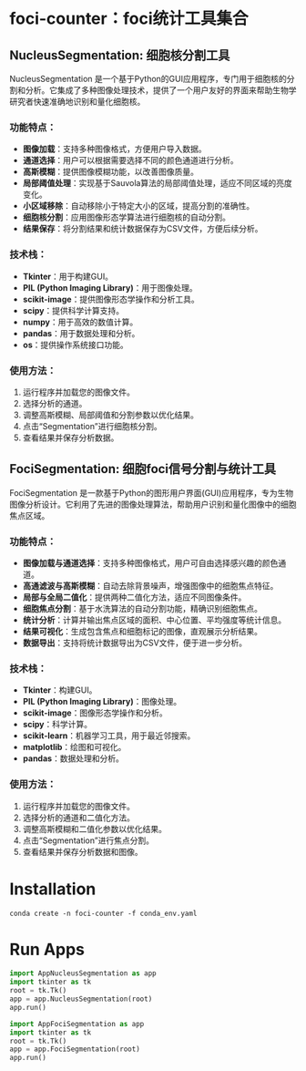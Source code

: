 # foci-counter：foci统计工具集合

## NucleusSegmentation: 细胞核分割工具

NucleusSegmentation 是一个基于Python的GUI应用程序，专门用于细胞核的分割和分析。它集成了多种图像处理技术，提供了一个用户友好的界面来帮助生物学研究者快速准确地识别和量化细胞核。

### 功能特点：
- **图像加载**：支持多种图像格式，方便用户导入数据。
- **通道选择**：用户可以根据需要选择不同的颜色通道进行分析。
- **高斯模糊**：提供图像模糊功能，以改善图像质量。
- **局部阈值处理**：实现基于Sauvola算法的局部阈值处理，适应不同区域的亮度变化。
- **小区域移除**：自动移除小于特定大小的区域，提高分割的准确性。
- **细胞核分割**：应用图像形态学算法进行细胞核的自动分割。
- **结果保存**：将分割结果和统计数据保存为CSV文件，方便后续分析。

### 技术栈：
- **Tkinter**：用于构建GUI。
- **PIL (Python Imaging Library)**：用于图像处理。
- **scikit-image**：提供图像形态学操作和分析工具。
- **scipy**：提供科学计算支持。
- **numpy**：用于高效的数值计算。
- **pandas**：用于数据处理和分析。
- **os**：提供操作系统接口功能。

### 使用方法：
1. 运行程序并加载您的图像文件。
2. 选择分析的通道。
3. 调整高斯模糊、局部阈值和分割参数以优化结果。
4. 点击“Segmentation”进行细胞核分割。
5. 查看结果并保存分析数据。

## FociSegmentation: 细胞foci信号分割与统计工具

FociSegmentation 是一款基于Python的图形用户界面(GUI)应用程序，专为生物图像分析设计。它利用了先进的图像处理算法，帮助用户识别和量化图像中的细胞焦点区域。

### 功能特点：
- **图像加载与通道选择**：支持多种图像格式，用户可自由选择感兴趣的颜色通道。
- **高通滤波与高斯模糊**：自动去除背景噪声，增强图像中的细胞焦点特征。
- **局部与全局二值化**：提供两种二值化方法，适应不同图像条件。
- **细胞焦点分割**：基于水洗算法的自动分割功能，精确识别细胞焦点。
- **统计分析**：计算并输出焦点区域的面积、中心位置、平均强度等统计信息。
- **结果可视化**：生成包含焦点和细胞标记的图像，直观展示分析结果。
- **数据导出**：支持将统计数据导出为CSV文件，便于进一步分析。

### 技术栈：
- **Tkinter**：构建GUI。
- **PIL (Python Imaging Library)**：图像处理。
- **scikit-image**：图像形态学操作和分析。
- **scipy**：科学计算。
- **scikit-learn**：机器学习工具，用于最近邻搜索。
- **matplotlib**：绘图和可视化。
- **pandas**：数据处理和分析。

### 使用方法：
1. 运行程序并加载您的图像文件。
2. 选择分析的通道和二值化方法。
3. 调整高斯模糊和二值化参数以优化结果。
4. 点击“Segmentation”进行焦点分割。
5. 查看结果并保存分析数据和图像。

# Installation
```shell
conda create -n foci-counter -f conda_env.yaml
```

# Run Apps
```python
import AppNucleusSegmentation as app
import tkinter as tk
root = tk.Tk()
app = app.NucleusSegmentation(root)
app.run()

import AppFociSegmentation as app
import tkinter as tk
root = tk.Tk()
app = app.FociSegmentation(root)
app.run()
```

